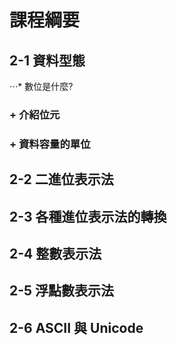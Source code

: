 # 課程綱要
## 2-1 資料型態
⋅⋅⋅* 數位是什麼?
### + 介紹位元
### + 資料容量的單位
## 2-2 二進位表示法
## 2-3 各種進位表示法的轉換
## 2-4 整數表示法
## 2-5 浮點數表示法
## 2-6 ASCII 與 Unicode

